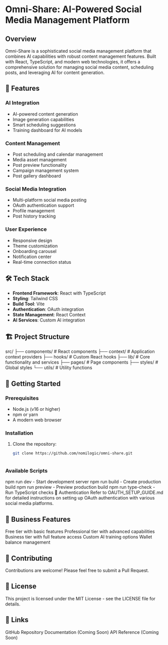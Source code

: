 # Omni-Share: AI-Powered Social Media Management Platform

## Overview
Omni-Share is a sophisticated social media management platform that combines AI capabilities with robust content management features. Built with React, TypeScript, and modern web technologies, it offers a comprehensive solution for managing social media content, scheduling posts, and leveraging AI for content generation.

## 🚀 Features

### AI Integration
- AI-powered content generation
- Image generation capabilities
- Smart scheduling suggestions
- Training dashboard for AI models

### Content Management
- Post scheduling and calendar management
- Media asset management
- Post preview functionality
- Campaign management system
- Post gallery dashboard

### Social Media Integration
- Multi-platform social media posting
- OAuth authentication support
- Profile management
- Post history tracking

### User Experience
- Responsive design
- Theme customization
- Onboarding carousel
- Notification center
- Real-time connection status

## 🛠️ Tech Stack
- **Frontend Framework**: React with TypeScript
- **Styling**: Tailwind CSS
- **Build Tool**: Vite
- **Authentication**: OAuth integration
- **State Management**: React Context
- **AI Services**: Custom AI integration

## 🏗️ Project Structure

src/
├── components/ # React components
├── context/ # Application context providers
├── hooks/ # Custom React hooks
├── lib/ # Core functionality and services
├── pages/ # Page components
├── styles/ # Global styles
└── utils/ # Utility functions

## 🚦 Getting Started

### Prerequisites
- Node.js (v16 or higher)
- npm or yarn
- A modern web browser

### Installation
1. Clone the repository:
   ```bash
   git clone https://github.com/nomilogic/omni-share.git



### Available Scripts
npm run dev - Start development server
npm run build - Create production build
npm run preview - Preview production build
npm run type-check - Run TypeScript checks
🔐 Authentication
Refer to OAUTH_SETUP_GUIDE.md for detailed instructions on setting up OAuth authentication with various social media platforms.

## 💼 Business Features
Free tier with basic features
Professional tier with advanced capabilities
Business tier with full feature access
Custom AI training options
Wallet balance management

## 🤝 Contributing
Contributions are welcome! Please feel free to submit a Pull Request.

## 📝 License
This project is licensed under the MIT License - see the LICENSE file for details.

## 🔗 Links
GitHub Repository
Documentation (Coming Soon)
API Reference (Coming Soon)